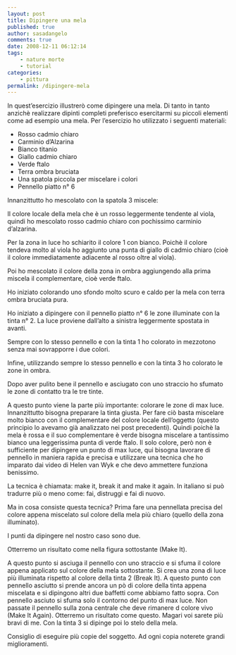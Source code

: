```yaml
---
layout: post
title: Dipingere una mela
published: true
author: sasadangelo
comments: true
date: 2008-12-11 06:12:14
tags:
    - nature morte
    - tutorial
categories:
    - pittura
permalink: /dipingere-mela
---
```




  In quest&#8217;esercizio illustrerò come dipingere una mela. Di tanto in tanto anzichè realizzare dipinti completi preferisco esercitarmi su piccoli elementi come ad esempio una mela. Per l&#8217;esercizio ho utilizzato i seguenti materiali:


  * Rosso cadmio chiaro
  * Carminio d&#8217;Alzarina
  * Bianco titanio
  * Giallo cadmio chiaro
  * Verde ftalo
  * Terra ombra bruciata
  * Una spatola piccola per miscelare i colori
  * Pennello piatto n° 6

Innanzittutto ho mescolato con la spatola 3 miscele:


  Il colore locale della mela che è un rosso leggermente tendente al viola, quindi ho mescolato rosso cadmio chiaro con pochissimo carminio d&#8217;alzarina.


  Per la zona in luce ho schiarito il colore 1 con bianco. Poichè il colore tendeva molto al viola ho aggiunto una punta di giallo di cadmio chiaro (cioè il colore immediatamente adiacente al rosso oltre al viola).


  Poi ho mescolato il colore della zona in ombra aggiungendo alla prima miscela il complementare, cioè verde ftalo.




Ho iniziato colorando uno sfondo molto scuro e caldo per la mela con terra ombra bruciata pura.



Ho iniziato a dipingere con il pennello piatto n° 6 le zone illuminate con la tinta n° 2. La luce proviene dall&#8217;alto a sinistra leggermente spostata in avanti.



Sempre con lo stesso pennello e con la tinta 1 ho colorato in mezzotono senza mai sovrapporre i due colori.



Infine, utilizzando sempre lo stesso pennello e con la tinta 3 ho colorato le zone in ombra.



Dopo aver pulito bene il pennello e asciugato con uno straccio ho sfumato le zone di contatto tra le tre tinte.




  A questo punto viene la parte più importante: colorare le zone di max luce. Innanzittutto bisogna preparare la tinta giusta. Per fare ciò basta miscelare molto bianco con il complementare del colore locale dell&#8217;oggetto (questo principio lo avevamo già analizzato nei post precedenti). Quindi poichè la mela è rossa e il suo complementare è verde bisogna miscelare a tantissimo bianco una leggerissima punta di verde ftalo. Il solo colore, però non è sufficiente per dipingere un punto di max luce, qui bisogna lavorare di pennello in maniera rapida e precisa e utilizzare una tecnica che ho imparato dai video di Helen van Wyk e che devo ammettere funziona benissimo.


La tecnica è chiamata: make it, break it and make it again. In italiano si può tradurre più o meno come: fai, distruggi e fai di nuovo.

Ma in cosa consiste questa tecnica? Prima fare una pennellata precisa del colore appena miscelato sul colore della mela più chiaro (quello della zona illuminato).

I punti da dipingere nel nostro caso sono due.

Otterremo un risultato come nella figura sottostante (Make It).




  A questo punto si asciuga il pennello con uno straccio e si sfuma il colore appena applicato sul colore della mela sottostante. Si crea una zona di luce più illuminata rispetto al colore della tinta 2 (Break It). A questo punto con pennello asciutto si prende ancora un pò di colore della tinta appena miscelata e si dipingono altri due baffetti come abbiamo fatto sopra. Con pennello asciuto si sfuma solo il contorno del punto di max luce. Non passate il pennello sulla zona centrale che deve rimanere d colore vivo (Make It Again). Otterremo un risultato come questo. Magari voi sarete più bravi di me. Con la tinta 3 si dipinge poi lo stelo della mela.





  Consiglio di eseguire più copie del soggetto. Ad ogni copia noterete grandi miglioramenti.


